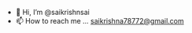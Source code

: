 - 👋 Hi, I’m @saikrishnsai
- 📫 How to reach me ... saikrishna78772@gmail.com

<!---
saikrishnsai/saikrishnsai is a ✨ special ✨ repository because its `README.md` (this file) appears on your GitHub profile.
You can click the Preview link to take a look at your changes.
--->
